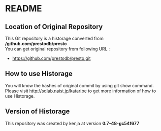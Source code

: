 # README
## Location of Original Repository
This Git repository is a historage converted from **/github.com/prestodb/presto**  
You can get original repository from following URL :

- https://github.com/prestodb/presto.git

## How to use Historage
You will know the hashes of original commit by using git show command.  
Please visit <http://sdlab.naist.jp/kataribe> to get more information of how to use Historage.

## Version of Historage
This repository was created by kenja at version **0.7-48-gc54f677**

